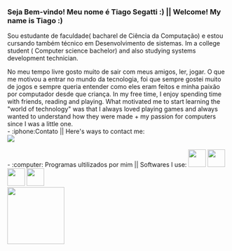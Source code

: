   ### Seja Bem-vindo! Meu nome é Tiago Segatti :) || Welcome! My name is Tiago :)
  Sou estudante de faculdade( bacharel de Ciência da Computação) e estou cursando também técnico em Desenvolvimento de sistemas.
  Im a college student ( Computer science bachelor)  and also studying systems development technician. 
  <div>
  No meu tempo livre gosto muito de sair com meus amigos, ler, jogar. 
  O que me motivou a entrar no mundo da tecnologia, foi que sempre gostei muito de jogos e sempre queria entender como eles eram feitos e minha paixão por computador desde que criança. 
  In my free time, I enjoy spending time with friends, reading and playing.
  What motivated me to start learning the "world of technology" was that I always loved playing games and always wanted to understand how they were made + my passion for computers since I was a little one.
  <br>
  - :iphone:Contato  || Here's ways to contact me:
  <br>
  <a href="https://www.linkedin.com/in/tiago-segatti-271790271" target="_blank">
  <img loading="lazy"
  src="https://img.shields.io/badge/-LinkedIn-%230077B5?style=for-the-badge&logo=linkedin&logoColor=white"
  target="_blank">
  </a>
  <br>
  <br>
  - :computer: Programas ultilizados por mim || Softwares I use: 
  <img src="https://cdn.jsdelivr.net/gh/devicons/devicon@latest/icons/java/java-original.svg" width="40" height="40"/>
  <img src="https://cdn.jsdelivr.net/gh/devicons/devicon@latest/icons/html5/html5-original.svg" width="40" height="40"/>
  <img src="https://cdn.jsdelivr.net/gh/devicons/devicon@latest/icons/css3/css3-original.svg" width="40" height="40"/>
  <img src="https://cdn.jsdelivr.net/gh/devicons/devicon@latest/icons/c/c-original.svg" width="40" height="40"/>
  </div>
  <img loading="lazy" height="130em" src="https://github-readme-stats.vercel.app/api/top-langs/?username=TigasSegatti&layout=compact&langs_count=7&theme=dracula"/>
    
